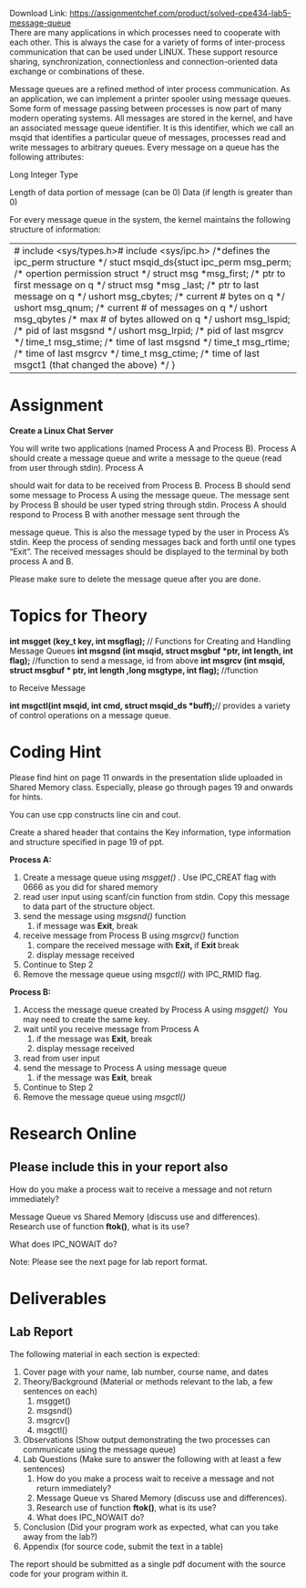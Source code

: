 Download Link: https://assignmentchef.com/product/solved-cpe434-lab5-message-queue
<br>
There are many applications in which processes need to cooperate with each other. This is always the case for a variety of forms of inter-process communication that can be used under LINUX. These support resource sharing, synchronization, connectionless and connection-oriented data exchange or combinations of these.

Message queues are a refined method of inter process communication. As an application, we can implement a printer spooler using message queues. Some form of message passing between processes is now part of many modern operating systems. All messages are stored in the kernel, and have an associated message queue identifier. It is this identifier, which we call an msqid that identifies a particular queue of messages, processes read and write messages to arbitrary queues. Every message on a queue has the following attributes:

Long Integer Type

Length of data portion of message (can be 0)  Data (if length is greater than 0)

For every message queue in the system, the kernel maintains the following structure of information:




<table width="588">

 <tbody>

  <tr>

   <td width="588"># include &lt;sys/types.h&gt;# include &lt;sys/ipc.h&gt; ​/*defines the ipc_perm structure */  stuct msqid_ds{stuct ipc_perm msg_perm​; ​/* opertion permission struct */  struct ​msg ​*​msg_first​; ​/* ptr to first message on q */  struct ​msg ​*​msg _last​; ​/* ptr to last message on q */  ushort msg_cbytes​; ​/* current # bytes on q */  ushort msg_qnum​; ​/* current # of messages on q */  ushort msg_qbytes ​/* max # of bytes allowed on q */  ushort msg_lspid​; ​/* pid of last msgsnd */  ushort msg_lrpid​; ​/* pid of last msgrcv */  time_t msg_stime​; ​/* time of last msgsnd */  time_t msg_rtime​; ​/* time of last msgrcv */  time_t msg_ctime​; ​/* time of last msgct1 (that changed the above) */ ​}</td>

  </tr>

 </tbody>

</table>







<strong>             </strong>

<h1>Assignment</h1>

<strong>Create a Linux Chat Server  </strong>

You will write two applications (named Process A and Process B). Process A should create a message queue and write a message to the queue (read from user through stdin). Process A

should wait for data to be received from Process B. Process B should send some message to Process A using the message queue. The message sent by Process B should be user typed string through stdin. Process A should respond to Process B with another message sent through the

message queue. This is also the message typed by the user in Process A’s stdin. Keep the process of sending messages back and forth until one types “Exit”. The received messages should be displayed to the terminal by both process A and B.

Please make sure to delete the message queue after you are done.

<h1>Topics for Theory</h1>

<strong>int msgget (key_t key, int msgflag); ​</strong>// Functions for Creating and Handling Message Queues  <strong>int msgsnd (int msqid, struct msgbuf *ptr, int length, int flag); ​</strong>//function to send a message, id from above  <strong>int msgrcv (int msqid, struct msgbuf * ptr, int length ,long msgtype, int flag); ​</strong>//function

to Receive Message

<strong>int msgctl(int msqid, int cmd, struct msqid_ds *buff); ​</strong>// provides a variety of control operations on a message queue.

<h1>Coding Hint</h1>

Please find hint on page 11 onwards in the presentation slide uploaded in Shared Memory class. Especially, please go through pages 19 and onwards for hints.

You can use cpp constructs line cin and cout.

Create a shared header that contains the Key information, type information and structure specified in page 19 of ppt.

<strong>Process A:  </strong>

<ol>

 <li>Create a message queue using ​<em>msgget() ​</em>. Use IPC_CREAT flag with 0666 as you did for shared memory</li>

 <li>read user input using scanf/cin function from stdin. Copy this message to data part of the structure object.</li>

 <li>send the message using ​<em>msgsnd() ​</em>function

  <ol>

   <li>if message was ​<strong>Exit​</strong>, break</li>

  </ol></li>

 <li>receive message from Process B using ​<em>msgrcv() ​</em>function

  <ol>

   <li>compare the received message with ​<strong>Exit, ​</strong>if ​<strong>Exit ​</strong>break</li>

   <li>display message received</li>

  </ol></li>

 <li>Continue to Step 2</li>

 <li>Remove the message queue using ​<em>msgctl() ​</em>with IPC_RMID flag.</li>

</ol>

<strong>             </strong>

<strong>Process B:  </strong>

<ol>

 <li>Access the message queue created by Process A using ​<em>msgget() ​</em> You may need to create the same key.</li>

 <li>wait until you receive message from Process A

  <ol>

   <li>if the message was ​<strong>Exit​</strong>, break</li>

   <li>display message received</li>

  </ol></li>

 <li>read from user input</li>

 <li>send the message to Process A using message queue

  <ol>

   <li>if the message was ​<strong>Exit​</strong>, break</li>

  </ol></li>

 <li>Continue to Step 2</li>

 <li>Remove the message queue using ​<em>msgctl() ​</em></li>

</ol>

<h1>Research Online</h1>

<h2>Please include this in your report also</h2>

How do you make a process wait to receive a message and not return immediately?

Message Queue vs Shared Memory (discuss use and differences). Research use of function ​<strong>ftok()​</strong>, what is its use?  <strong>  </strong>

What does IPC_NOWAIT do?




Note: Please see the next page for lab report format.




<h1>Deliverables</h1>

<h2>Lab Report</h2>

The following material in each section is expected:

<ol>

 <li>Cover page with your name, lab number, course name, and dates</li>

 <li>Theory/Background (Material or methods relevant to the lab, a few sentences on each)

  <ol>

   <li>msgget()</li>

   <li>msgsnd()</li>

   <li>msgrcv()</li>

   <li>msgctl()</li>

  </ol></li>

 <li>Observations (Show output demonstrating the two processes can communicate using the message queue)</li>

 <li>Lab Questions (Make sure to answer the following with at least a few sentences)

  <ol>

   <li>How do you make a process wait to receive a message and not return immediately?</li>

   <li>Message Queue vs Shared Memory (discuss use and differences).</li>

   <li>Research use of function ​<strong>ftok()​</strong>, what is its use?</li>

   <li>What does IPC_NOWAIT do?</li>

  </ol></li>

 <li>Conclusion (Did your program work as expected, what can you take away from the lab?)</li>

 <li>Appendix (for source code, submit the text in a table)</li>

</ol>

The report should be submitted as a single pdf document with the source code for your program within it.